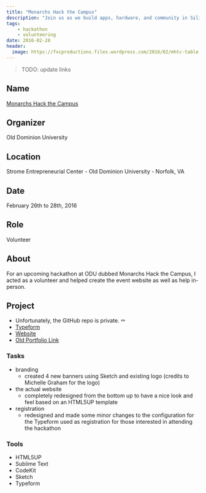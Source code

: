 ```yaml
---
title: "Monarchs Hack the Campus"
description: "Join us as we build apps, hardware, and community in Silicon Harbor. Yeah, we’ll be hacking for 36 hours straight, but we’ll take a chill pill or two. And whether you’re a seasoned veteran or just getting started, we’ve got your back​ every step of the way."
tags:
    - hackathon
    - volunteering
date: 2016-02-28
header:
  image: https://fvcproductions.files.wordpress.com/2016/02/mhtc-table.jpg
---
```


> TODO: update links

## Name

<a title="Monarchs Hack the Campus" href="https://www.cs.odu.edu/~acm/hackathon/" target="_blank" rel="noopener">Monarchs Hack the Campus</a>

## Organizer

Old Dominion University

## Location

Strome Entrepreneurial Center - Old Dominion University - Norfolk, VA

## Date

February 26th to 28th, 2016

## Role

Volunteer

## About

For an upcoming hackathon at ODU dubbed Monarchs Hack the Campus, I acted as a volunteer and helped create the event website as well as help in-person.

## Project

* Unfortunately, the GitHub repo is private. ⚰
* [Typeform](https://mhtc-spring-2016.typeform.com/to/RXB7sy)
* [Website](https://www.cs.odu.edu/~acm/hackathon/)
* [Old Portfolio Link](https://fvcproductions.com/portfolio/monarchs-hack-the-campus/)

### Tasks

* branding
  * created 4 new banners using Sketch and existing logo (credits to Michelle Graham for the logo)
* the actual website
  * completely redesigned from the bottom up to have a nice look and feel based on an HTML5UP template
* registration
  * redesigned and made some minor changes to the configuration for the Typeform used as registration for those interested in attending the hackathon

### Tools

* HTML5UP
* Sublime Text
* CodeKit
* Sketch
* Typeform
